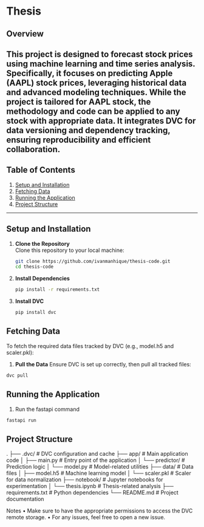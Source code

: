# Thesis

## Overview
This project is designed to forecast stock prices using machine learning and time series analysis. Specifically, it focuses on predicting Apple (AAPL) stock prices, leveraging historical data and advanced modeling techniques. While the project is tailored for AAPL stock, the methodology and code can be applied to any stock with appropriate data. It integrates DVC for data versioning and dependency tracking, ensuring reproducibility and efficient collaboration.
---

## Table of Contents

1. [Setup and Installation](#setup-and-installation)
2. [Fetching Data](#fetching-data)
3. [Running the Application](#running-the-application)
4. [Project Structure](#project-structure)

---

## Setup and Installation

1. **Clone the Repository**  
   Clone this repository to your local machine:
   ```bash
   git clone https://github.com/ivanmanhique/thesis-code.git
   cd thesis-code

2. **Install Dependencies**
   ```bash
   pip install -r requirements.txt
   ```
3. **Install DVC**
   ```bash
   pip install dvc
   ```
## Fetching Data
To fetch the required data files tracked by DVC (e.g., model.h5 and scaler.pkl):

1. **Pull the Data**
Ensure DVC is set up correctly, then pull all tracked files:
  ```bash
  dvc pull
  ```

## Running the Application
1. Run the fastapi command
```bash
fastapi run
```
## Project Structure

.
├── .dvc/                 # DVC configuration and cache
├── app/                  # Main application code
│   ├── main.py           # Entry point of the application
│   └── predictor/        # Prediction logic
│       └── model.py      # Model-related utilities
├── data/                 # Data files
│   ├── model.h5          # Machine learning model
│   └── scaler.pkl        # Scaler for data normalization
├── notebook/             # Jupyter notebooks for experimentation
│   └── thesis.ipynb      # Thesis-related analysis
├── requirements.txt      # Python dependencies
└── README.md             # Project documentation

Notes
	•	Make sure to have the appropriate permissions to access the DVC remote storage.
	•	For any issues, feel free to open a new issue.
